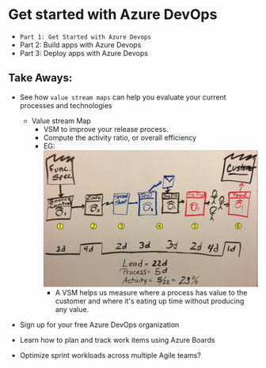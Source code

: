 #  Get started with Azure DevOps

- `Part 1: Get Started with Azure Devops`
- Part 2: Build apps with Azure Devops
- Part 3: Deploy apps with Azure Devops

## Take Aways:

- See how `value stream maps` can help you evaluate your current processes and technologies
    - Value stream Map
        - VSM to improve your release process.
        - Compute the activity ratio, or overall efficiency
        - EG: ![vsm-eg](vsm-eg.png)
            - A VSM helps us measure where a process has value to the customer and where it's eating up time without producing any value.
            
- Sign up for your free Azure DevOps organization
- Learn how to plan and track work items using Azure Boards
- Optimize sprint workloads across multiple Agile teams?
